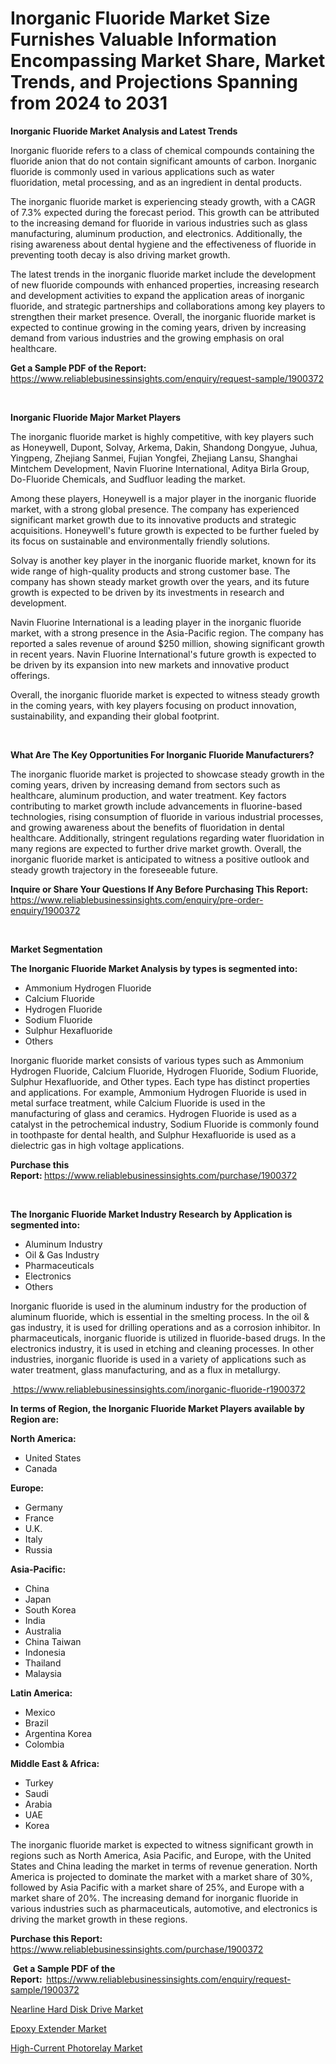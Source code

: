 <p><h1>Inorganic Fluoride Market Size Furnishes Valuable Information Encompassing Market Share, Market Trends, and Projections Spanning from 2024 to 2031</h1></p><p><strong>Inorganic Fluoride Market Analysis and Latest Trends</strong></p>
<p><p>Inorganic fluoride refers to a class of chemical compounds containing the fluoride anion that do not contain significant amounts of carbon. Inorganic fluoride is commonly used in various applications such as water fluoridation, metal processing, and as an ingredient in dental products.</p><p>The inorganic fluoride market is experiencing steady growth, with a CAGR of 7.3% expected during the forecast period. This growth can be attributed to the increasing demand for fluoride in various industries such as glass manufacturing, aluminum production, and electronics. Additionally, the rising awareness about dental hygiene and the effectiveness of fluoride in preventing tooth decay is also driving market growth.</p><p>The latest trends in the inorganic fluoride market include the development of new fluoride compounds with enhanced properties, increasing research and development activities to expand the application areas of inorganic fluoride, and strategic partnerships and collaborations among key players to strengthen their market presence. Overall, the inorganic fluoride market is expected to continue growing in the coming years, driven by increasing demand from various industries and the growing emphasis on oral healthcare.</p></p>
<p><strong>Get a Sample PDF of the Report:&nbsp;</strong> <a href="https://www.reliablebusinessinsights.com/enquiry/request-sample/1900372">https://www.reliablebusinessinsights.com/enquiry/request-sample/1900372</a></p>
<p>&nbsp;</p>
<p><strong>Inorganic Fluoride Major Market Players</strong></p>
<p><p>The inorganic fluoride market is highly competitive, with key players such as Honeywell, Dupont, Solvay, Arkema, Dakin, Shandong Dongyue, Juhua, Yingpeng, Zhejiang Sanmei, Fujian Yongfei, Zhejiang Lansu, Shanghai Mintchem Development, Navin Fluorine International, Aditya Birla Group, Do-Fluoride Chemicals, and Sudfluor leading the market.</p><p>Among these players, Honeywell is a major player in the inorganic fluoride market, with a strong global presence. The company has experienced significant market growth due to its innovative products and strategic acquisitions. Honeywell's future growth is expected to be further fueled by its focus on sustainable and environmentally friendly solutions.</p><p>Solvay is another key player in the inorganic fluoride market, known for its wide range of high-quality products and strong customer base. The company has shown steady market growth over the years, and its future growth is expected to be driven by its investments in research and development.</p><p>Navin Fluorine International is a leading player in the inorganic fluoride market, with a strong presence in the Asia-Pacific region. The company has reported a sales revenue of around $250 million, showing significant growth in recent years. Navin Fluorine International's future growth is expected to be driven by its expansion into new markets and innovative product offerings.</p><p>Overall, the inorganic fluoride market is expected to witness steady growth in the coming years, with key players focusing on product innovation, sustainability, and expanding their global footprint.</p></p>
<p>&nbsp;</p>
<p><strong>What Are The Key Opportunities For Inorganic Fluoride Manufacturers?</strong></p>
<p><p>The inorganic fluoride market is projected to showcase steady growth in the coming years, driven by increasing demand from sectors such as healthcare, aluminum production, and water treatment. Key factors contributing to market growth include advancements in fluorine-based technologies, rising consumption of fluoride in various industrial processes, and growing awareness about the benefits of fluoridation in dental healthcare. Additionally, stringent regulations regarding water fluoridation in many regions are expected to further drive market growth. Overall, the inorganic fluoride market is anticipated to witness a positive outlook and steady growth trajectory in the foreseeable future.</p></p>
<p><strong>Inquire or Share Your Questions If Any Before Purchasing This Report:</strong> <a href="https://www.reliablebusinessinsights.com/enquiry/pre-order-enquiry/1900372">https://www.reliablebusinessinsights.com/enquiry/pre-order-enquiry/1900372</a></p>
<p>&nbsp;</p>
<p><strong>Market Segmentation</strong></p>
<p><strong>The Inorganic Fluoride Market Analysis by types is segmented into:</strong></p>
<p><ul><li>Ammonium Hydrogen Fluoride</li><li>Calcium Fluoride</li><li>Hydrogen Fluoride</li><li>Sodium Fluoride</li><li>Sulphur Hexafluoride</li><li>Others</li></ul></p>
<p><p>Inorganic fluoride market consists of various types such as Ammonium Hydrogen Fluoride, Calcium Fluoride, Hydrogen Fluoride, Sodium Fluoride, Sulphur Hexafluoride, and Other types. Each type has distinct properties and applications. For example, Ammonium Hydrogen Fluoride is used in metal surface treatment, while Calcium Fluoride is used in the manufacturing of glass and ceramics. Hydrogen Fluoride is used as a catalyst in the petrochemical industry, Sodium Fluoride is commonly found in toothpaste for dental health, and Sulphur Hexafluoride is used as a dielectric gas in high voltage applications.</p></p>
<p><strong>Purchase this Report:&nbsp;</strong><a href="https://www.reliablebusinessinsights.com/purchase/1900372">https://www.reliablebusinessinsights.com/purchase/1900372</a></p>
<p>&nbsp;</p>
<p><strong>The Inorganic Fluoride Market Industry Research by Application is segmented into:</strong></p>
<p><ul><li>Aluminum Industry</li><li>Oil & Gas Industry</li><li>Pharmaceuticals</li><li>Electronics</li><li>Others</li></ul></p>
<p><p>Inorganic fluoride is used in the aluminum industry for the production of aluminum fluoride, which is essential in the smelting process. In the oil & gas industry, it is used for drilling operations and as a corrosion inhibitor. In pharmaceuticals, inorganic fluoride is utilized in fluoride-based drugs. In the electronics industry, it is used in etching and cleaning processes. In other industries, inorganic fluoride is used in a variety of applications such as water treatment, glass manufacturing, and as a flux in metallurgy.</p></p>
<p><a href="https://www.reliablebusinessinsights.com/inorganic-fluoride-r1900372">&nbsp;https://www.reliablebusinessinsights.com/inorganic-fluoride-r1900372</a></p>
<p><strong>In terms of Region, the Inorganic Fluoride Market Players available by Region are:</strong></p>
<p>
    <p> <strong> North America: </strong>
        <ul>
            <li>United States</li>
            <li>Canada</li>
        </ul>
        </p> 
    <p> <strong> Europe: </strong>
        <ul>
            <li>Germany</li>
            <li>France</li>
            <li>U.K.</li>
            <li>Italy</li>
            <li>Russia</li>
        </ul>
        </p> 
    <p> <strong> Asia-Pacific: </strong>
        <ul>
            <li>China</li>
            <li>Japan</li>
            <li>South Korea</li>
            <li>India</li>
            <li>Australia</li>
            <li>China Taiwan</li>
            <li>Indonesia</li>
            <li>Thailand</li>
            <li>Malaysia</li>
        </ul>
        </p> 
    <p> <strong> Latin America: </strong>
        <ul>
            <li>Mexico</li>
            <li>Brazil</li>
            <li>Argentina Korea</li>
            <li>Colombia</li>
        </ul>
        </p> 
    <p> <strong> Middle East & Africa: </strong>
        <ul>
            <li>Turkey</li>
            <li>Saudi</li>
            <li>Arabia</li>
            <li>UAE</li>
            <li>Korea</li>
        </ul>
    </p>
    </p>
<p><p>The inorganic fluoride market is expected to witness significant growth in regions such as North America, Asia Pacific, and Europe, with the United States and China leading the market in terms of revenue generation. North America is projected to dominate the market with a market share of 30%, followed by Asia Pacific with a market share of 25%, and Europe with a market share of 20%. The increasing demand for inorganic fluoride in various industries such as pharmaceuticals, automotive, and electronics is driving the market growth in these regions.</p></p>
<p><strong>Purchase this Report: </strong><a href="https://www.reliablebusinessinsights.com/purchase/1900372">https://www.reliablebusinessinsights.com/purchase/1900372</a></p>
<p>&nbsp;<strong>Get a Sample PDF of the Report:&nbsp;&nbsp;</strong><a href="https://www.reliablebusinessinsights.com/enquiry/request-sample/1900372">https://www.reliablebusinessinsights.com/enquiry/request-sample/1900372</a></p>
<p><strong></strong></p>
<p><p><a href="https://github.com/ofpaqrof92/Market-Research-Report-List-1/blob/main/nearline-hard-disk-drive-market.md">Nearline Hard Disk Drive Market</a></p><p><a href="https://github.com/HowardDelgaXXfnf/Market-Research-Report-List-1/blob/main/epoxy-extender-market.md">Epoxy Extender Market</a></p><p><a href="https://github.com/tusomamen9/Market-Research-Report-List-1/blob/main/high-current-photorelay-market.md">High-Current Photorelay Market</a></p></p>